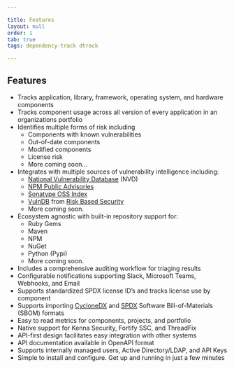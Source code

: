 ```yaml
---

title: Features
layout: null
order: 1
tab: true
tags: dependency-track dtrack

---
```


## Features

* Tracks application, library, framework, operating system, and hardware components
* Tracks component usage across all version of every application in an organizations portfolio
* Identifies multiple forms of risk including
  * Components with known vulnerabilities
  * Out-of-date components
  * Modified components
  * License risk
  * More coming soon...
* Integrates with multiple sources of vulnerability intelligence including:
  * [National Vulnerability Database] (NVD)
  * [NPM Public Advisories]
  * [Sonatype OSS Index]
  * [VulnDB] from [Risk Based Security]
  * More coming soon.
* Ecosystem agnostic with built-in repository support for:
  * Ruby Gems
  * Maven
  * NPM
  * NuGet
  * Python (Pypi)
  * More coming soon.  
* Includes a comprehensive auditing workflow for triaging results
* Configurable notifications supporting Slack, Microsoft Teams, Webhooks, and Email
* Supports standardized SPDX license ID’s and tracks license use by component
* Supports importing [CycloneDX] and [SPDX] Software Bill-of-Materials (SBOM) formats
* Easy to read metrics for components, projects, and portfolio
* Native support for Kenna Security, Fortify SSC, and ThreadFix
* API-first design facilitates easy integration with other systems
* API documentation available in OpenAPI format
* Supports internally managed users, Active Directory/LDAP, and API Keys
* Simple to install and configure. Get up and running in just a few minutes

[National Vulnerability Database]: https://nvd.nist.gov
[NPM Public Advisories]: https://www.npmjs.com/advisories
[Sonatype OSS Index]: https://ossindex.sonatype.org
[VulnDB]: https://vulndb.cyberriskanalytics.com
[Risk Based Security]: https://www.riskbasedsecurity.com
[Supply Chain Component Analysis]: https://www.owasp.org/index.php/Component_Analysis
[Software Bill-of-Materials]: https://www.owasp.org/index.php/Component_Analysis#Software_Bill-of-Materials_.28SBOM.29
[CycloneDX]: https://cyclonedx.org
[SPDX]: https://spdx.org/
